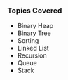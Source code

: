 ### Topics Covered
* Binary Heap
* Binary Tree
* Sorting
* Linked List
* Recursion
* Queue
* Stack

